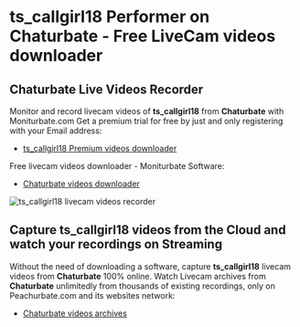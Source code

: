 # ts_callgirl18 Performer on Chaturbate - Free LiveCam videos downloader

## Chaturbate Live Videos Recorder

Monitor and record livecam videos of **ts_callgirl18** from **Chaturbate** with Moniturbate.com
Get a premium trial for free by just and only registering with your Email address:
* [ts_callgirl18 Premium videos downloader](https://moniturbate.com/request-demo-licence-key.html)

Free livecam videos downloader - Moniturbate Software:
* [Chaturbate videos downloader](https://moniturbate.com/moniturbate-download-software.html)

![ts_callgirl18 livecam videos recorder](https://peachurnet.com/templates/moniturbate-software.png)


## Capture ts_callgirl18 videos from the Cloud and watch your recordings on Streaming

Without the need of downloading a software, capture **ts_callgirl18** livecam videos from **Chaturbate** 100% online.
Watch Livecam archives from **Chaturbate** unlimitedly from thousands of existing recordings, only on Peachurbate.com and its websites network:
* [Chaturbate videos archives](https://peachurnet.com/)